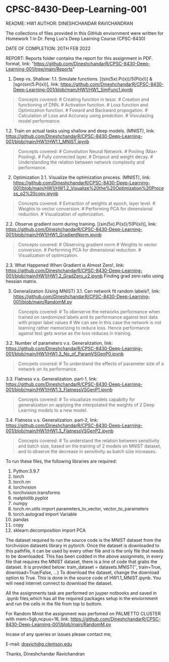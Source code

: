 # CPSC-8430-Deep-Learning-001
README: HW1
AUTHOR: DINESHCHANDAR RAVICHANDRAN

The collections of files provided in this GitHub enviornment were written for
Homework 1 in Dr. Feng Luo's Deep Learning Course (CPSC-8430) 

DATE OF COMPLETION: 20TH FEB 2022

REPORT: Reports folder contains the report for this assignment in PDF. format, link: "https://github.com/DineshchandarR/CPSC-8430-Deep-Learning-001/tree/main/Reports"

1.	Deep vs. Shallow:
1.1. Simulate functions. [(sin(5x).Pi(x))/5(Pi(x))] & [sgn(sin(5.Pi(x))], link: https://github.com/DineshchandarR/CPSC-8430-Deep-Learning-001/blob/main/HW1/HW1_SimFunc1.ipynb
> Concepts covered:
     # Creating function in tesor.
     # Creation and functioning of DNN.
     # Activation function.
     # Loss function and Optimization function.
     # Foward and Backward propogation.
     # Calculation of Loss and Accuracy using predcition.
     # Visvulazing model performance.
   
1.2. Train on actual tasks using shallow and deep models. (MNIST), link: https://github.com/DineshchandarR/CPSC-8430-Deep-Learning-001/blob/main/HW1/HW1.1_MNIST.ipynb
> Concepts covered:
    # Convolution Neural Network.
    # Pooling (Max-Pooling).
    # Fully connected layer.
    # Dropout and weight decay.
    # Understanding the relation between network complexity and performance.

2.	Optimization
2.1.	Visualize the optimization process. (MNIST), link: https://github.com/DineshchandarR/CPSC-8430-Deep-Learning-001/blob/main/HW1/HW1.2_Visualize%20the%20Optimization%20Process_p2%20copy.ipynb
> Concepts covered:
    # Extraction of weights at epoch, layer level.
    # Weights to vector conversion.
    # Performing PCA for dimensional reduction.
    # Visualization of optimization. 
    
2.2. Observe gradient norm during training. [(sin(5x).Pi(x))/5(Pi(x))], link: https://github.com/DineshchandarR/CPSC-8430-Deep-Learning-001/blob/main/HW1/HW1_GradientNorm.ipynb
> Concepts covered:
    # Observing gradient norm
    # Weights to vector conversion.
    # Performing PCA for dimensional reduction.
    # Visualization of optimization.
    
2.3. What Happened When Gradient is Almost Zero!, link: https://github.com/DineshchandarR/CPSC-8430-Deep-Learning-001/blob/main/HW1/HW1.2_GradZero_v2.ipynb
Finding grad zero ratio using hessian matrix.
    
3. Generalization (Using MNIST)
3.1. Can network fit random labels?, link: https://github.com/DineshchandarR/CPSC-8430-Deep-Learning-001/blob/main/RandomM.py
> Concepts covered:
    # To oberserve the networks performance when trained on randomized labels and its performance against test data with proper label values
    # We can see in this case the network is not learning rather memorizing to reduce loss. Hence performance against test gets worse as the loss reduces in training.
    
3.2. Number of parameters v.s. Generalization, link: https://github.com/DineshchandarR/CPSC-8430-Deep-Learning-001/blob/main/HW1/HW1.3_No_of_ParamVSGenP0.ipynb
> Concpets covered:
    # To understand the effects of parameter size of a network on its performance.
    
3.3. Flatness v.s. Generalization. part-1, link: https://github.com/DineshchandarR/CPSC-8430-Deep-Learning-001/blob/main/HW1/HW1.3_FlatnessVSGenP1.ipynb
> Concepts covered:
    # To visualiaize models capabilty for generalization on applying the interpolated the weights of 2 Deep Learning models to a new model.

3.4. Flatness v.s. Generalization. part-2, link: https://github.com/DineshchandarR/CPSC-8430-Deep-Learning-001/blob/main/HW1/HW1.3_FlatnessVSGenP2.ipynb
>Concepts covered:
    # To understand the relation between sensitivity and batch size, based on the training of 2 models on MNIST dataset, and to observe the decrease in sensitivity as batch size increases.
    

To run these files, the following libraries are required:
1. Python:3.9.7
2. torch
3. torch.nn 
4. torchvision
5. torchvision.transforms
7. matplotlib.pyplot
8. numpy
9. torch.nn.utils import parameters_to_vector, vector_to_parameters
10. torch.autograd import Variable
11. pandas
12. copy
13. sklearn.decomposition import PCA

The dataset required to run the source code is the MNIST dataset from the torchvision datasets library in pytorch. Once the dataset is downloaded to this 
pathfile, it can be used by every other file and is the only file that needs to be downloaded. This has been codded in the above assignmets, in every file that requires the MNIST dataset, there is a
line of code that grabs the dataset. It is provided below: train_dataset = datasets.MNIST('', train=True, download=True/False, ...)
To download the dataset, change the download option to True. This is done in the source code of HW1.1_MNIST.ipynb.
You will need internet connect to download the dataset.

All the assignments task are performed on juyper notbooks and saved in .ipynb files,which has all the required packages setup in the enviornment and run the cells in the file from top to bottom. 

For Random Mnist the assignment was perfomed on PALMETTO CLUSTER with mem=5gb,ncpus=16, link: https://github.com/DineshchandarR/CPSC-8430-Deep-Learning-001/blob/main/RandomM.py

Incase of any queries or issues please contact me,

E-mail: dravich@g.clemson.edu

Thanks,
Dineshchandar Ravichandran
